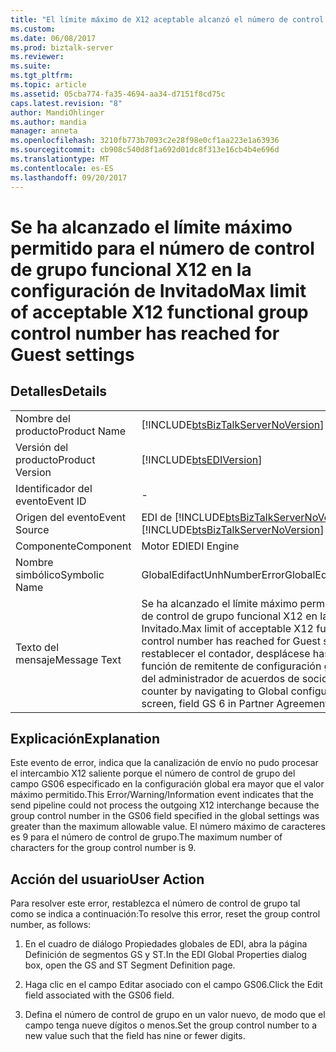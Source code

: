 ```yaml
---
title: "El límite máximo de X12 aceptable alcanzó el número de control de grupo funcional para la configuración de invitado | Documentos de Microsoft"
ms.custom: 
ms.date: 06/08/2017
ms.prod: biztalk-server
ms.reviewer: 
ms.suite: 
ms.tgt_pltfrm: 
ms.topic: article
ms.assetid: 05cba774-fa35-4694-aa34-d7151f8cd75c
caps.latest.revision: "8"
author: MandiOhlinger
ms.author: mandia
manager: anneta
ms.openlocfilehash: 3210fb773b7093c2e28f98e0cf1aa223e1a63936
ms.sourcegitcommit: cb908c540d8f1a692d01dc8f313e16cb4b4e696d
ms.translationtype: MT
ms.contentlocale: es-ES
ms.lasthandoff: 09/20/2017
---
```

# <a name="max-limit-of-acceptable-x12-functional-group-control-number-has-reached-for-guest-settings"></a><span data-ttu-id="1334a-102">Se ha alcanzado el límite máximo permitido para el número de control de grupo funcional X12 en la configuración de Invitado</span><span class="sxs-lookup"><span data-stu-id="1334a-102">Max limit of acceptable X12 functional group control number has reached for Guest settings</span></span>
## <a name="details"></a><span data-ttu-id="1334a-103">Detalles</span><span class="sxs-lookup"><span data-stu-id="1334a-103">Details</span></span>  
  
|||  
|-|-|  
|<span data-ttu-id="1334a-104">Nombre del producto</span><span class="sxs-lookup"><span data-stu-id="1334a-104">Product Name</span></span>|[!INCLUDE[btsBizTalkServerNoVersion](../includes/btsbiztalkservernoversion-md.md)]|  
|<span data-ttu-id="1334a-105">Versión del producto</span><span class="sxs-lookup"><span data-stu-id="1334a-105">Product Version</span></span>|[!INCLUDE[btsEDIVersion](../includes/btsediversion-md.md)]|  
|<span data-ttu-id="1334a-106">Identificador del evento</span><span class="sxs-lookup"><span data-stu-id="1334a-106">Event ID</span></span>|-|  
|<span data-ttu-id="1334a-107">Origen del evento</span><span class="sxs-lookup"><span data-stu-id="1334a-107">Event Source</span></span>|<span data-ttu-id="1334a-108">EDI de [!INCLUDE[btsBizTalkServerNoVersion](../includes/btsbiztalkservernoversion-md.md)]</span><span class="sxs-lookup"><span data-stu-id="1334a-108">[!INCLUDE[btsBizTalkServerNoVersion](../includes/btsbiztalkservernoversion-md.md)] EDI</span></span>|  
|<span data-ttu-id="1334a-109">Componente</span><span class="sxs-lookup"><span data-stu-id="1334a-109">Component</span></span>|<span data-ttu-id="1334a-110">Motor EDI</span><span class="sxs-lookup"><span data-stu-id="1334a-110">EDI Engine</span></span>|  
|<span data-ttu-id="1334a-111">Nombre simbólico</span><span class="sxs-lookup"><span data-stu-id="1334a-111">Symbolic Name</span></span>|<span data-ttu-id="1334a-112">GlobalEdifactUnhNumberError</span><span class="sxs-lookup"><span data-stu-id="1334a-112">GlobalEdifactUnhNumberError</span></span>|  
|<span data-ttu-id="1334a-113">Texto del mensaje</span><span class="sxs-lookup"><span data-stu-id="1334a-113">Message Text</span></span>|<span data-ttu-id="1334a-114">Se ha alcanzado el límite máximo permitido para el número de control de grupo funcional X12 en la configuración de Invitado.</span><span class="sxs-lookup"><span data-stu-id="1334a-114">Max limit of acceptable X12 functional group control number has reached for Guest settings.</span></span> <span data-ttu-id="1334a-115">Para restablecer el contador, desplácese hasta la pantalla de función de remitente de configuración global, campo GS 6, del administrador de acuerdos de socios comerciales.</span><span class="sxs-lookup"><span data-stu-id="1334a-115">Reset counter by navigating to Global configuration receiver role screen, field GS 6 in Partner Agreement manager</span></span>|  
  
## <a name="explanation"></a><span data-ttu-id="1334a-116">Explicación</span><span class="sxs-lookup"><span data-stu-id="1334a-116">Explanation</span></span>  
 <span data-ttu-id="1334a-117">Este evento de error,  indica que la canalización de envío no pudo procesar el intercambio X12 saliente porque el número de control de grupo del campo GS06 especificado en la configuración global era mayor que el valor máximo permitido.</span><span class="sxs-lookup"><span data-stu-id="1334a-117">This Error/Warning/Information event indicates that the send pipeline could not process the outgoing X12 interchange because the group control number in the GS06 field specified in the global settings was greater than the maximum allowable value.</span></span> <span data-ttu-id="1334a-118">El número máximo de caracteres es 9 para el número de control de grupo.</span><span class="sxs-lookup"><span data-stu-id="1334a-118">The maximum number of characters for the group control number is 9.</span></span>  
  
## <a name="user-action"></a><span data-ttu-id="1334a-119">Acción del usuario</span><span class="sxs-lookup"><span data-stu-id="1334a-119">User Action</span></span>  
 <span data-ttu-id="1334a-120">Para resolver este error, restablezca el número de control de grupo tal como se indica a continuación:</span><span class="sxs-lookup"><span data-stu-id="1334a-120">To resolve this error, reset the group control number, as follows:</span></span>  
  
1.  <span data-ttu-id="1334a-121">En el cuadro de diálogo Propiedades globales de EDI, abra la página Definición de segmentos GS y ST.</span><span class="sxs-lookup"><span data-stu-id="1334a-121">In the EDI Global Properties dialog box, open the GS and ST Segment Definition page.</span></span>  
  
2.  <span data-ttu-id="1334a-122">Haga clic en el campo Editar asociado con el campo GS06.</span><span class="sxs-lookup"><span data-stu-id="1334a-122">Click the Edit field associated with the GS06 field.</span></span>  
  
3.  <span data-ttu-id="1334a-123">Defina el número de control de grupo en un valor nuevo, de modo que el campo tenga nueve dígitos o menos.</span><span class="sxs-lookup"><span data-stu-id="1334a-123">Set the group control number to a new value such that the field has nine or fewer digits.</span></span>
